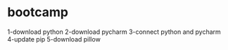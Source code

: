 # bootcamp

1-download python
2-download pycharm
3-connect python and pycharm
4-update pip
5-download pillow
